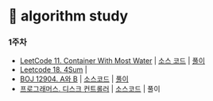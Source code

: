 # 📝 algorithm study

### 1주차
- [LeetCode 11. Container With Most Water](https://leetcode.com/problems/container-with-most-water/) | [소스 코드](https://github.com/2020-ASW/jeongwon-iee/blob/main/01%EC%A3%BC%EC%B0%A8/01.%20Container%20With%20Most%20Water.java) | [풀이](https://velog.io/@lychee/LeetCode-11.-Container-With-Most-Water)
- [Leetcode 18. 4Sum](https://leetcode.com/problems/4sum/) | 
- [BOJ 12904. A와 B](https://www.acmicpc.net/problem/12904) | [소스코드](https://github.com/2020-ASW/jeongwon-iee/blob/main/01%EC%A3%BC%EC%B0%A8/02.%20A%EC%99%80%20B.java) | [풀이](https://velog.io/@lychee/BOJ-12904.-A%EC%99%80-B)
- [프로그래머스. 디스크 컨트롤러](https://programmers.co.kr/learn/courses/30/lessons/42627) | [소스코드](https://github.com/2020-ASW/jeongwon-iee/blob/main/01%EC%A3%BC%EC%B0%A8/03.%20%EB%94%94%EC%8A%A4%ED%81%AC%20%EC%BB%A8%ED%8A%B8%EB%A1%A4%EB%9F%AC.java) | 풀이
